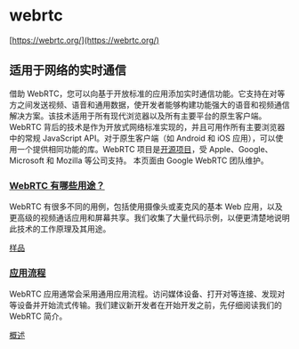 # webrtc

[https://webrtc.org/](https://webrtc.org/)

## 适用于网络的实时通信

借助 WebRTC，您可以向基于开放标准的应用添加实时通信功能。它支持在对等方之间发送视频、语音和通用数据，使开发者能够构建功能强大的语音和视频通信解决方案。该技术适用于所有现代浏览器以及所有主要平台的原生客户端。WebRTC 背后的技术是作为开放式网络标准实现的，并且可用作所有主要浏览器中的常规 JavaScript API。对于原生客户端（如 Android 和 iOS 应用），可以使用一个提供相同功能的库。WebRTC 项目是[开源项目](https://webrtc.googlesource.com/src/)，受 Apple、Google、Microsoft 和 Mozilla 等公司支持。 本页面由 Google WebRTC 团队维护。

### [WebRTC 有哪些用途？](https://webrtc.github.io/samples)

WebRTC 有很多不同的用例，包括使用摄像头或麦克风的基本 Web 应用，以及更高级的视频通话应用和屏幕共享。我们收集了大量代码示例，以便更清楚地说明此技术的工作原理及其用途。

[样品](https://webrtc.github.io/samples)

### [应用流程](https://webrtc.org/getting-started/overview)

WebRTC 应用通常会采用通用应用流程。访问媒体设备、打开对等连接、发现对等设备并开始流式传输。我们建议新开发者在开始开发之前，先仔细阅读我们的 WebRTC 简介。

[概述](https://webrtc.org/getting-started/overview)